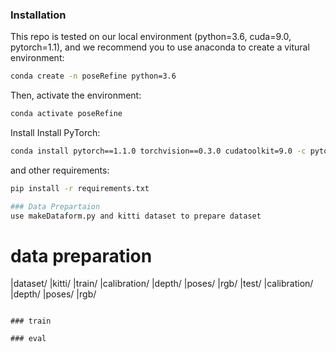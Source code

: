 ### Installation
This repo is tested on our local environment (python=3.6, cuda=9.0, pytorch=1.1), and we recommend you to use anaconda to create a vitural environment:

```bash
conda create -n poseRefine python=3.6
```
Then, activate the environment:
```bash
conda activate poseRefine
```

Install  Install PyTorch:

```bash
conda install pytorch==1.1.0 torchvision==0.3.0 cudatoolkit=9.0 -c pytorch
```

and other  requirements:
```bash
pip install -r requirements.txt

### Data Prepartaion
use makeDataform.py and kitti dataset to prepare dataset
```
# data preparation
|dataset/
  |kitti/
    |train/
      |calibration/
      |depth/
      |poses/
      |rgb/
    |test/
      |calibration/
      |depth/
      |poses/
      |rgb/
```

### train

### eval

